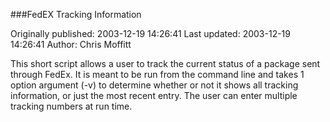 ###FedEX Tracking Information

Originally published: 2003-12-19 14:26:41
Last updated: 2003-12-19 14:26:41
Author: Chris Moffitt

This short script allows a user to track the current status of a package sent through FedEx.  It is meant to be run from the command line and takes 1 option argument (-v) to determine whether or not it shows all tracking information, or just the most recent entry.  The user can enter multiple tracking numbers at run time.